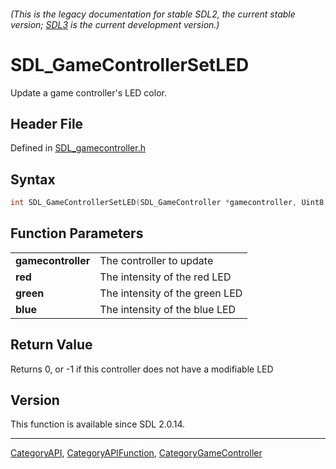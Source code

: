 ###### (This is the legacy documentation for stable SDL2, the current stable version; [SDL3](https://wiki.libsdl.org/SDL3/) is the current development version.)
# SDL_GameControllerSetLED

Update a game controller's LED color.

## Header File

Defined in [SDL_gamecontroller.h](https://github.com/libsdl-org/SDL/blob/SDL2/include/SDL_gamecontroller.h)

## Syntax

```c
int SDL_GameControllerSetLED(SDL_GameController *gamecontroller, Uint8 red, Uint8 green, Uint8 blue);

```

## Function Parameters

|                        |                                |
| ---------------------- | ------------------------------ |
| **gamecontroller**     | The controller to update       |
| **red**                | The intensity of the red LED   |
| **green**              | The intensity of the green LED |
| **blue**               | The intensity of the blue LED  |

## Return Value

Returns 0, or -1 if this controller does not have a modifiable LED

## Version

This function is available since SDL 2.0.14.

----
[CategoryAPI](CategoryAPI), [CategoryAPIFunction](CategoryAPIFunction), [CategoryGameController](CategoryGameController)

